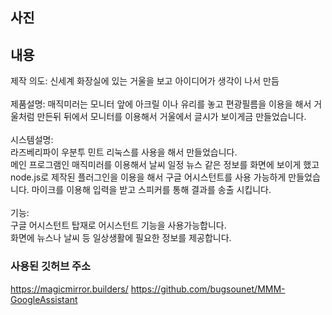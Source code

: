 ## 사진

## 내용
제작 의도: 신세계 화장실에 있는 거울을 보고 아이디어가 생각이 나서 만듬<br>
<br>
제품설명: 매직미러는 모니터 앞에 아크릴 이나 유리를 놓고 편광필름을 이용을 해서 거울처럼 만든뒤 뒤에서 모니터를 이용해서 거울에서 글시가 보이게금 만들었습니다.<br>
<br>
시스템설명:<br>
라즈베리파이 우분투 민트 리눅스를 사용을 해서 만들었습니다.<br>
메인 프로그램인 매직미러를 이용해서 날씨 일정 뉴스 같은 정보를 화면에 보이게 했고 node.js로 제작된 플러그인을 이용을 해서 구글 어시스턴트를 사용 가능하게 만들었습니다. 마이크를 이용해 입력을 받고 스피커를 통해 결과를 송출 시킵니다.<br>
<br>
기능:<br>
구글 어시스턴트 탑재로 어시스턴트 기능을 사용가능합니다.<br>
화면에 뉴스나 날씨 등 일상생활에 필요한 정보를 제공합니다.
<br>

### 사용된 깃허브 주소
https://magicmirror.builders/
https://github.com/bugsounet/MMM-GoogleAssistant
